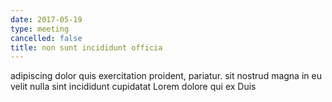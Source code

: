 ```yaml
---
date: 2017-05-19
type: meeting
cancelled: false
title: non sunt incididunt officia
---
```

adipiscing dolor quis exercitation proident, pariatur. sit nostrud magna in eu velit nulla sint incididunt cupidatat Lorem dolore qui ex Duis